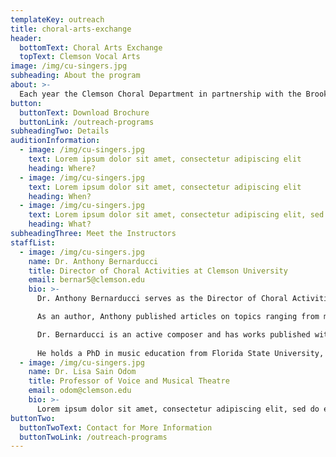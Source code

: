 ```yaml
---
templateKey: outreach
title: choral-arts-exchange
header:
  bottomText: Choral Arts Exchange
  topText: Clemson Vocal Arts
image: /img/cu-singers.jpg
subheading: About the program
about: >-
  Each year the Clemson Choral Department in partnership with the Brooks Center for the Performing Arts selects a high school choral program for a year long artistic collaboration. This program has three goals: to build relationships with performing arts programs in the upstate area, offer instruction and performance opportunities, and provide various ways for students to engage in the rich concert season presented at the Brooks Center each year. 
button:
  buttonText: Download Brochure
  buttonLink: /outreach-programs
subheadingTwo: Details
auditionInformation:
  - image: /img/cu-singers.jpg
    text: Lorem ipsum dolor sit amet, consectetur adipiscing elit
    heading: Where?
  - image: /img/cu-singers.jpg
    text: Lorem ipsum dolor sit amet, consectetur adipiscing elit
    heading: When? 
  - image: /img/cu-singers.jpg
    text: Lorem ipsum dolor sit amet, consectetur adipiscing elit, sed do eiusmod tempor incididunt ut labore et dolore magna aliqua. Ut enim ad minim veniam, quis nostrud exercitation ullamco laboris nisi ut aliquip ex ea commodo consequat. Duis aute irure dolor in reprehenderit in voluptate velit esse cillum dolore eu fugiat nulla pariatur. Excepteur sint occaecat cupidatat non proident, sunt in culpa qui officia deserunt mollit anim id est laborum.
    heading: What?
subheadingThree: Meet the Instructors
staffList:
  - image: /img/cu-singers.jpg
    name: Dr. Anthony Bernarducci
    title: Director of Choral Activities at Clemson University
    email: bernar5@clemson.edu
    bio: >-
      Dr. Anthony Bernarducci serves as the Director of Choral Activities at Clemson University where conducts the Men’s Choir, Cantorei and Clemson University Singers. He also teaches courses in music theory and composition.

      As an author, Anthony published articles on topics ranging from music education to performance practice. Most recently GIA Publications has released his book titled "Listening Awareness: Build Independent Creative Listeners In Choir".   

      Dr. Bernarducci is an active composer and has works published with GIA Publications, Hinshaw Music, and ECS Publishing Group. He has received commissions and performances from leading ensembles and organizations such as The Westminster Williamson Voices, The St. Olaf Choir, and The United States Soldiers Chorus. His compositions have been performed around the world by choral ensembles in Korea, Slovenia, Italy, and South Africa and on such notable stages as Carnegie Hall, Severance Hall, Mechanics Hall, and Heinz Hall. 
      
      ​He holds a PhD in music education from Florida State University, a Master of Music in conducting from the University of Arizona, and a Bachelor of music education from Westminster Choir College.  
  - image: /img/cu-singers.jpg
    name: Dr. Lisa Sain Odom
    title: Professor of Voice and Musical Theatre
    email: odom@clemson.edu
    bio: >-
      Lorem ipsum dolor sit amet, consectetur adipiscing elit, sed do eiusmod tempor incididunt ut labore et dolore magna aliqua. Ut enim ad minim veniam, quis nostrud exercitation
buttonTwo:
  buttonTwoText: Contact for More Information
  buttonTwoLink: /outreach-programs
---
```


